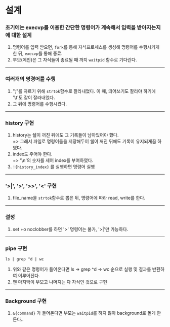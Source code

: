 # 설계
### 초기에는 execvp를 이용한 간단한 명령어가 계속해서 입력을 받아지는지에 대한 설계
1. 명령어를 입력 받으면, `fork`를 통해 자식프로세스를 생성해 명령어를 수행시키게 한 뒤, `execvp`를 통해 종료.
2. 부모(메인)은 그 자식들이 종료될 때 까지 `waitpid` 함수로 기다린다.
---------------------------
### 여러개의 명령어를 수행
1. ";"를 자르기 위해 `strtok`함수로 잘라내었다. 이 때, 띄어쓰기도 잘라야 하기에 '\t'도 같이 잘라내었다.
2. 그 뒤에 명령어를 수행시켰다.
--------------------------
### history 구현
1. history는 쉘이 꺼진 뒤에도 그 기록들이 남아있어야 했다.   
 => 그래서 파일로 명령어들을 저장해두어 쉘이 꺼진 뒤에도 기록이 유지되게끔 하였다.
2. index도 주어야 한다.   
 => '\n'의 숫자를 세어 index를 부여하였다.
3. `!{history_index}` 를 실행하면 명령어 실행
--------------------------
### '>|', '>', '>>', '<' 구현
1. file_name을 `strtok`함수로 뽑은 뒤, 명령어에 따라 read, write를 한다.
--------------------------
### 설정
1. set +o noclobber를 하면 '>' 명령어는 불가, '>|'만 가능하다.
--------------------------
### pipe 구현
```
ls | grep ^d | wc
```
1. 위와 같은 명령어가 들어온다면 ls -> grep ^d -> wc 순으로 실행 및 결과를 반환하여 이루어진다.
2. 맨 마지막이 부모고 나머지는 다 자식인 것으로 구현
--------------------------
### Background 구현
1. `&{command}` 가 들어온다면 부모는 `waitpid`를 하지 않아 background로 돌게 만든다..